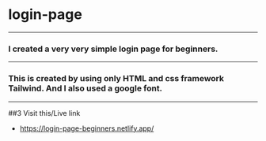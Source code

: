 # login-page
***

### I created a very very simple login page for beginners.
***
### This is created by using only HTML and css framework Tailwind. And I also used a google font.
***
##3 Visit this/Live link
- https://login-page-beginners.netlify.app/
